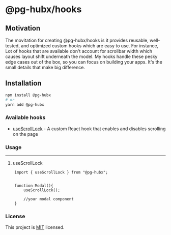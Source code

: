 # @pg-hubx/hooks

## Motivation

The movitation for creating @pg-hubx/hooks is it provides reusable, well-tested, and optimized custom hooks which are easy to use. For instance, Lot of hooks that are available don't account for scrollbar width which causes layout shift underneath the model. My hooks handle these pesky edge cases out of the box, so you can focus on building your apps. It's the small details that make big difference.

## Installation

```sh
npm install @pg-hubx
# or
yarn add @pg-hubx
```

### Available hooks

- [useScrollLock](#Usage) - A custom React hook that enables and disables scrolling on the page

### Usage

---

1. useScrollLock

```
    import { useScrollLock } from "@pg-hubx";


    function Modal(){
        useScrollLock();

        //your modal component
    }
```

### License

This project is [MIT](https://github.com/phanendraguptha/pg-hooks/blob/main/LICENSE) licensed.
